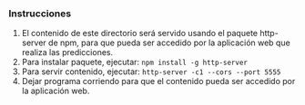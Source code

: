 ### Instrucciones
1. El contenido de este directorio será servido usando el paquete http-server de npm, para que pueda ser accedido por la aplicación web que realiza las predicciones.
2. Para instalar paquete, ejecutar: `npm install -g http-server`
3. Para servir contenido, ejecutar: `http-server -c1 --cors --port 5555`
4. Dejar programa corriendo para que el contenido pueda ser accedido por la aplicación web.
